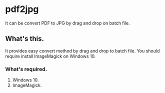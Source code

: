 # pdf2jpg
It can be convert PDF to JPG by drag and drop on batch file.

## What's this.

It provides easy convert method by drag and drop to batch file.
You should require install ImageMagick on Windows 10.

### What's required.

1. Windows 10.
1. ImageMagick.